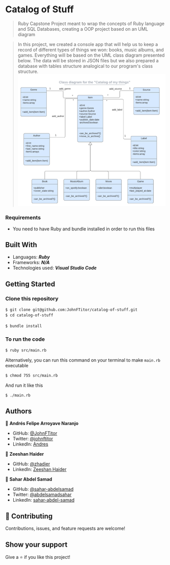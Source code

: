 # Catalog of Stuff

> Ruby Capstone Project meant to wrap the concepts of Ruby language and SQL Databases, creating a OOP project based on an UML diagram

> In this project, we created a console app that will help us to keep a record of different types of things we won: books, music albums, and games. Everything will be based on the UML class diagram presented below. The data will be stored in JSON files but we also prepared a database with tables structure analogical to our program's class structure.
> ![UML class diagram](catalog_of_my_things.png)

### Requirements

- You need to have Ruby and bundle installed in order to run this files

## Built With

- Languages: _**Ruby**_
- Frameworks: _**N/A**_
- Technologies used: _**Visual Studio Code**_

## Getting Started

### Clone this repository

```bash
$ git clone git@github.com:JohnFTitor/catalog-of-stuff.git
$ cd catalog-of-stuff

$ bundle install

```

### To run the code

```bash
$ ruby src/main.rb
```

Alternatively, you can run this command on your terminal to make `main.rb` executable

```bash
$ chmod 755 src/main.rb
```

And run it like this

```bash
$ ./main.rb
```

## Authors

👤 **Andrés Felipe Arroyave Naranjo**

- GitHub: [@JohnFTitor](https://github.com/JohnFTitor)
- Twitter: [@johnftitor](https://twitter.com/johnftitor)
- LinkedIn: [Andres](https://www.linkedin.com/in/andresarroyavenaranjo/)

👤 **Zeeshan Haider**

- GitHub: [@zhadier](https://github.com/zhadier)
- LinkedIn: [Zeeshan Haider](https://www.linkedin.com/in/zhadier39/)

👤 **Sahar Abdel Samad**

- GitHub: [@sahar-abdelsamad](https://github.com/Sahar-AbdelSamad)
- Twitter: [@abdelsamadsahar](https://twitter.com/AbdelSamadSahar)
- LinkedIn: [sahar-abdel-samad](https://www.linkedin.com/in/sahar-abdel-samad/)

## 🤝 Contributing

Contributions, issues, and feature requests are welcome!

## Show your support

Give a ⭐️ if you like this project!
